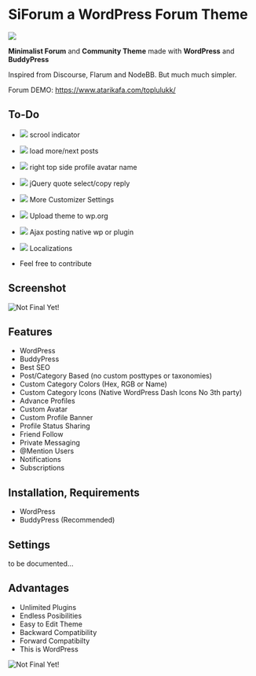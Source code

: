 # SiForum a WordPress Forum Theme 
![](https://img.shields.io/badge/Status-Under_Development-orange.svg)

**Minimalist Forum** and **Community Theme** made with **WordPress** and **BuddyPress**

Inspired from Discourse, Flarum and NodeBB. But much much simpler.



Forum DEMO: https://www.atarikafa.com/toplulukk/

## To-Do

- ![](https://img.shields.io/badge/Status-Adding-ForestGreen.svg) scrool indicator
- ![](https://img.shields.io/badge/Status-Adding-ForestGreen.svg) load more/next posts
- ![](https://img.shields.io/badge/Status-Adding-ForestGreen.svg) right top side profile avatar name 
- ![](https://img.shields.io/badge/Status-Adding-ForestGreen.svg) jQuery quote select/copy reply 
- ![](https://img.shields.io/badge/Status-Maybe-yellow.svg) More Customizer Settings 
- ![](https://img.shields.io/badge/Status-Maybe-yellow.svg) Upload theme to wp.org 
- ![](https://img.shields.io/badge/Status-Maybe-yellow.svg) Ajax posting native wp or plugin 

- ![](https://img.shields.io/badge/Status-Maybe-yellow.svg) Localizations

- Feel free to contribute

## Screenshot

![Not Final Yet!](https://raw.githubusercontent.com/sinanisler/SiForum/main/img/SiForum-v3.png)

## Features
 
- WordPress
- BuddyPress
- Best SEO 
- Post/Category Based (no custom posttypes or taxonomies)
- Custom Category Colors (Hex, RGB or Name)
- Custom Category Icons (Native WordPress Dash Icons No 3th party)
- Advance Profiles
- Custom Avatar
- Custom Profile Banner
- Profile Status Sharing 
- Friend Follow
- Private Messaging
- @Mention Users
- Notifications
- Subscriptions


## Installation, Requirements

- WordPress
- BuddyPress (Recommended)


## Settings
to be documented...



## Advantages
- Unlimited Plugins
- Endless Posibilities 
- Easy to Edit Theme
- Backward Compatibility
- Forward Compatibilty
- This is WordPress 

![Not Final Yet!](https://raw.githubusercontent.com/sinanisler/SiForum/main/img/gigi.gif)
